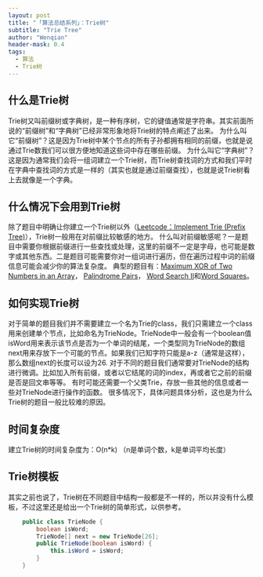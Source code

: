```yaml
---
layout: post
title: "「算法总结系列」：Trie树"
subtitle: "Trie Tree"
author: "Wenqian"
header-mask: 0.4
tags:
  - 算法
  - Trie树
---
```


## 什么是Trie树

Trie树又叫前缀树或字典树，是一种有序树，它的键值通常是字符串。其实前面所说的“前缀树”和“字典树”已经非常形象地将Trie树的特点阐述了出来。
为什么叫它“前缀树”？这是因为Trie树中某个节点的所有子孙都拥有相同的前缀，也就是说通过Trie数我们可以很方便地知道这些词中存在哪些前缀。
为什么叫它“字典树”？这是因为通常我们会将一组词建立一个Trie树，而Trie树查找词的方式和我们平时在字典中查找词的方式是一样的（其实也就是通过前缀查找），也就是说Trie树看上去就像是一个字典。

## 什么情况下会用到Trie树

除了题目中明确让你建立一个Trie树以外（[Leetcode：Implement Trie (Prefix Tree)](https://leetcode.com/problems/implement-trie-prefix-tree/#/description)），Trie树一般用在对前缀比较敏感的地方。
什么叫对前缀敏感呢？一是题目中需要你根据前缀进行一些查找或处理，这里的前缀不一定是字母，也可能是数字或其他东西。二是题目可能需要你对一组词进行遍历，但在遍历过程中词的前缀信息可能会减少你的算法复杂度。
典型的题目有：[Maximum XOR of Two Numbers in an Array](https://leetcode.com/problems/maximum-xor-of-two-numbers-in-an-array/#/description)， [Palindrome Pairs](https://leetcode.com/problems/palindrome-pairs/#/description)， [Word Search II](https://www.lintcode.com/en/problem/word-search-ii/)和[Word Squares](https://www.lintcode.com/en/problem/word-squares/)。

## 如何实现Trie树

对于简单的题目我们并不需要建立一个名为Trie的class，我们只需建立一个class用来创建单个节点，比如命名为TrieNode。TrieNode中一般会有一个boolean值isWord用来表示该节点是否为一个单词的结尾，一个类型同为TrieNode的数组next用来存放下一个可能的节点。如果我们已知字符只能是a-z（通常是这样），那么数组next的长度可以设为26.
对于不同的题目我们通常要对TrieNode的结构进行微调。比如加入所有前缀，或者以它结尾的词的index，再或者它之前的前缀是否是回文串等等。
有时可能还需要一个父类Trie，存放一些其他的信息或者一些对TrieNode进行操作的函数。
很多情况下，具体问题具体分析，这也是为什么Trie树的题目一般比较难的原因。

## 时间复杂度

建立Trie树的时间复杂度为：O(n*k) （n是单词个数，k是单词平均长度）

## Trie树模板

其实之前也说了，Trie树在不同题目中结构一般都是不一样的，所以并没有什么模板，不过这里还是给出一个Trie树的简单形式，以供参考。

```java
    public class TrieNode {
        boolean isWord;
        TrieNode[] next = new TrieNode[26];
        public TrieNode(boolean isWord) {
            this.isWord = isWord;
        }
    }
```